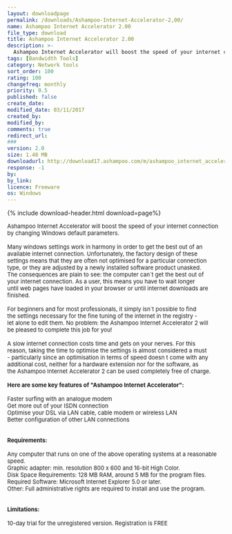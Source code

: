```yaml
---
layout: downloadpage
permalink: /downloads/Ashampoo-Internet-Accelerator-2,00/
name: Ashampoo Internet Accelerator 2.00
file_type: download
title: Ashampoo Internet Accelerator 2.00
description: >-
  Ashampoo Internet Accelerator will boost the speed of your internet connection by changing Windows default parameters
tags: [Bandwidth Tools]
category: Network tools
sort_order: 100
rating: 100
changefreq: monthly
priority: 0.5
published: false
create_date: 
modified_date: 03/11/2017
created_by: 
modified_by: 
comments: true
redirect_url: 
### 
version: 2.0
size: 1.48 MB
downloadurl: http://download17.ashampoo.com/m/ashampoo_internet_accelerator200_fm.exe
response: -1
by: 
by_link: 
licence: Freeware
os: Windows
---
```


{% include download-header.html download=page%}

<p style="fix-download-text !important">
<p><font size="2">Ashampoo Internet Accelerator will boost the speed of your internet connection by changing Windows default parameters. <br />
<br />
Many windows settings work in harmony in order to get the best out of an<br />
available internet connection. Unfortunately, the factory design of these<br />
settings means that they are often not optimised for a particular connection<br />
type, or they are adjusted by a newly installed software product unasked.<br />
The consequences are plain to see: the computer can`t get the best out of<br />
your internet connection. As a user, this means you have to wait longer<br />
until web pages have loaded in your browser or until internet downloads are<br />
finished. <br />
<br />
For beginners and for most professionals, it simply isn`t possible to find<br />
the settings necessary for the fine tuning of the internet in the registry -<br />
let alone to edit them. No problem: the Ashampoo Internet Accelerator 2 will<br />
be pleased to complete this job for you! <br />
<br />
A slow internet connection costs time and gets on your nerves. For this<br />
reason, taking the time to optimise the settings is almost considered a must<br />
- particularly since an optimisation in terms of speed doesn t come with any<br />
additional cost, neither for a hardware extension nor for the software, as<br />
the Ashampoo Internet Accelerator 2 can be used completely free of charge.<br />
<br />
<span><strong>Here are some key features of "Ashampoo Internet Accelerator":</strong></span><br />
<br />
Faster surfing with an analogue modem <br />
Get more out of your ISDN connection <br />
Optimise your DSL via LAN cable, cable modem or wireless LAN <br />
Better configuration of other LAN connections<br />
<br />
<br />
<span><strong>Requirements:</strong></span><br />
<br />
Any computer that runs on one of the above operating systems at a reasonable speed. <br />
Graphic adapter: min. resolution 800 x 600 and 16-bit High Color.<br />
Disk Space Requirements: 128 MB RAM, around 5 MB for the program files. <br />
Required Software: Microsoft Internet Explorer 5.0 or later.<br />
Other: Full administrative rights are required to install and use the program.<br />
<br />
<br />
<span><strong>Limitations:</strong></span><br />
<br />
10-day trial for the unregistered version. Registration is FREE<br />
</font></p></p>

